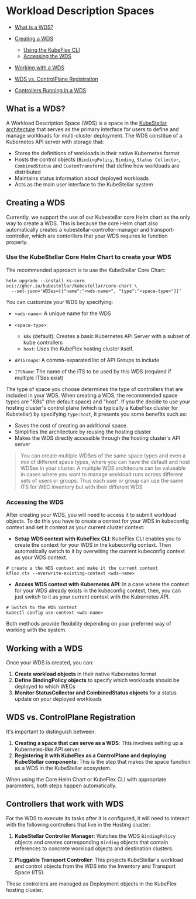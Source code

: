 # Workload Description Spaces

- [What is a WDS?](#what-is-a-wds)
- [Creating a WDS](#creating-a-wds)

  - [Using the KubeFlex CLI](#using-the-kubeflex-cli)
  - [Accessing the WDS](#accessing-the-wds)

- [Working with a WDS](#working-with-a-wds)
- [WDS vs. ControlPlane Registration](#wds-vs-controlplane-registration)
- [Controllers Running in a WDS](#controllers-running-in-a-wds)



## What is a WDS?

A Workload Description Space (WDS) is a space in the [KubeStellar architecture](user-guide-intro.md) that serves as the primary interface for users to define and manage workloads for multi-cluster deployment. The WDS constitue of a Kubernetes API server with storage that:

- Stores the definitions of workloads in their native Kubernetes format
- Hosts the control objects (`BindingPolicy`, `Binding`, `Status Collector`, `CombinedStatus` and `CustomTransform`) that define how workloads are distributed
- Maintains status information about deployed workloads
- Acts as the main user interface to the KubeStellar system


## Creating a WDS

Currently, we support the use of our Kubestellar core Helm chart as the only way to  create a WDS. This is because the core Helm chart also automatically creates a kubestellar-controller-manager and transport-controller, which are contorllers that your WDS requires to function properly.

### Use the KubeStellar Core Helm Chart to create your WDS

The recommended approach is to use the KubeStellar Core Chart:

```shell
helm upgrade --install ks-core oci://ghcr.io/kubestellar/kubestellar/core-chart \
  --set-json='WDSes=[{"name":"<wds-name>", "type":"<space-type>"}]'
```

You can customize your WDS by specifying:  

- `<wds-name>`: A unique name for the WDS
- `<space-type>`:  

    - `k8s` (default): Creates a basic Kubernetes API Server with a subset of kube controllers
    - `host`: Uses the KubeFlex hosting cluster itself. 
    
- `APIGroups`: A comma-separated list of API Groups to include
- `ITSName`: The name of the ITS to be used by this WDS (required if multiple ITSes exist)

The type of space you choose determines the type of controllers that are included in your WDS. When creating a WDS, the recommended space types are "K8s" (the default space) and "host". If you the decide to use your hosting cluster's control plane (which is typically a KubeFlex cluster for Kubstellar) by specifying `type:host`, it presents you some benefits such as:

- Saves the cost of creating an additional space.
- Simplifies the architecture by reusing the hosting cluster
- Makes the WDS directly accessible through the hosting cluster's API server

> You can create multiple WDSes of the same space types and even a mix of different space types, where you can have the default and host WDSes in your cluster. A multiple WDS architecure can be valueable in cases where you want to manage workload runs across different sets of users or groups. Thus each user or group can use the same ITS for WEC inventory but with their different WDS

### Accessing the WDS

After creating your WDS, you will need to access it to submit workload objects. To do this you have to create a context for your WDS in kubeconfig context and set it context as your current cluster context:

- **Setup WDS context with KubeFlex CLI**: KubeFlex CLI enables you to create the context for your WDS in the kubeconfig context. Then automatically switch to it by overwiting the current kubeconfig context as your WDS context.

```shell
# create a the WDS context and make it the current context
kflex ctx --overwrite-existing-context <wds-name>
```

- **Access WDS context with Kubernetes API**: In a case where the context for your WDS already exists in the kubeconfig context, then, you can just switch to it as your current context with the Kubernetes API. 

```shell
# Switch to the WDS context
kubectl config use-context <wds-name>
```

Both methods provide flexibility depending on your preferred way of working with the system.

## Working with a WDS

Once your WDS is created, you can:

1. **Create workload objects** in their native Kubernetes format
2. **Define BindingPolicy objects** to specify which workloads should be deployed to which WECs
3. **Monitor StatusCollector and CombinedStatus objects** for a status update on your deployed workloads

## WDS vs. ControlPlane Registration

It's important to distinguish between:

1. **Creating a space that can serve as a WDS**: This involves setting up a Kubernetes-like API server.
2. **Registering it with KubeFlex as a ControlPlane and deploying KubeStellar components**: This is the step that makes the space function as a WDS in the KubeStellar ecosystem.

When using the Core Helm Chart or KubeFlex CLI with appropriate parameters, both steps happen automatically.

## Controllers that work with WDS

For the WDS to execute its tasks after it is configured, it will need to interact with the following controllers that live in the Hosting cluster:

1. **KubeStellar Controller Manager**: Watches the WDS `BindingPolicy` objects and creates corresponding `Binding` objects that contain references to concrete workload objects and destination clusters.

2. **Pluggable Transport Controller**: This projects KubeStellar's workload and control objects from the WDS into the Inventory and Transport Space (ITS).

These controllers are managed as Deployment objects in the KubeFlex hosting cluster.


